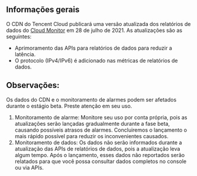 
## Informações gerais

O CDN do Tencent Cloud publicará uma versão atualizada dos relatórios de dados do [Cloud Monitor](https://console.cloud.tencent.com/monitor/overview) em 28 de julho de 2021. As atualizações são as seguintes:

- Aprimoramento das APIs para relatórios de dados para reduzir a latência.
- O protocolo (IPv4/IPv6) é adicionado nas métricas de relatórios de dados.

## Observações:

Os dados do CDN e o monitoramento de alarmes podem ser afetados durante o estágio beta. Preste atenção em seu uso.

1. Monitoramento de alarme:
Monitore seu uso por conta própria, pois as atualizações serão lançadas gradualmente durante a fase beta, causando possíveis atrasos de alarmes. Concluiremos o lançamento o mais rápido possível para reduzir os inconvenientes causados.
2. Monitoramento de dados:
Os dados não serão informados durante a atualização das APIs de relatórios de dados, pois a atualização leva algum tempo. Após o lançamento, esses dados não reportados serão relatados para que você possa consultar dados completos no console ou via APIs.

